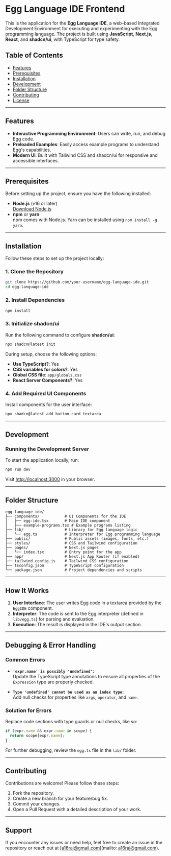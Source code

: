 # Egg Language IDE Frontend

This is the application for the **Egg Language IDE**, a web-based Integrated Development Environment for executing and experimenting with the Egg programming language. The project is built using **JavaScript**,  **Next.js**, **React**, and **shadcn/ui**, with TypeScript for type safety.

## Table of Contents

-   [Features](https://chatgpt.com/c/6742cd50-9c28-8004-bd3f-ab166d6efcf1#features)
-   [Prerequisites](https://chatgpt.com/c/6742cd50-9c28-8004-bd3f-ab166d6efcf1#prerequisites)
-   [Installation](https://chatgpt.com/c/6742cd50-9c28-8004-bd3f-ab166d6efcf1#installation)
-   [Development](https://chatgpt.com/c/6742cd50-9c28-8004-bd3f-ab166d6efcf1#development)
-   [Folder Structure](https://chatgpt.com/c/6742cd50-9c28-8004-bd3f-ab166d6efcf1#folder-structure)
-   [Contributing](https://chatgpt.com/c/6742cd50-9c28-8004-bd3f-ab166d6efcf1#contributing)
-   [License](https://chatgpt.com/c/6742cd50-9c28-8004-bd3f-ab166d6efcf1#license)

----------

## Features

-   **Interactive Programming Environment**: Users can write, run, and debug Egg code.
-   **Preloaded Examples**: Easily access example programs to understand Egg's capabilities.
-   **Modern UI**: Built with Tailwind CSS and shadcn/ui for responsive and accessible interfaces.

----------

## Prerequisites

Before setting up the project, ensure you have the following installed:

-   **Node.js** (v16 or later)  
    [Download Node.js](https://nodejs.org/)
-   **npm** or **yarn**  
    npm comes with Node.js. Yarn can be installed using `npm install -g yarn`.

----------

## Installation

Follow these steps to set up the project locally:

### 1. Clone the Repository

```bash
git clone https://github.com/your-username/egg-language-ide.git
cd egg-language-ide

```

### 2. Install Dependencies

```bash
npm install

```

### 3. Initialize shadcn/ui

Run the following command to configure **shadcn/ui**:

```bash
npx shadcn@latest init

```

During setup, choose the following options:

-   **Use TypeScript?**: Yes
-   **CSS variables for colors?**: Yes
-   **Global CSS file**: `app/globals.css`
-   **React Server Components?**: Yes

### 4. Add Required UI Components

Install components for the user interface:

```bash
npx shadcn@latest add button card textarea

```

----------

## Development

### Running the Development Server

To start the application locally, run:

```bash
npm run dev

```

Visit [http://localhost:3000](http://localhost:3000/) in your browser.

----------

## Folder Structure

```plaintext
egg-language-ide/
├── components/           # UI Components for the IDE
│   ├── egg-ide.tsx       # Main IDE component
│   ├── example-programs.tsx # Example programs listing
├── lib/                  # Library for Egg language logic
│   └── egg.ts            # Interpreter for Egg programming language
├── public/               # Public assets (images, fonts, etc.)
├── styles/               # CSS and Tailwind configuration
├── pages/                # Next.js pages
│   └── index.tsx         # Entry point for the app
├── app/                  # Next.js App Router (if enabled)
├── tailwind.config.js    # Tailwind CSS configuration
├── tsconfig.json         # TypeScript configuration
└── package.json          # Project dependencies and scripts

```

----------

## How It Works

1.  **User Interface**: The user writes Egg code in a textarea provided by the `EggIDE` component.
2.  **Interpreter**: The code is sent to the Egg interpreter (defined in `lib/egg.ts`) for parsing and evaluation.
3.  **Execution**: The result is displayed in the IDE's output section.

----------

## Debugging & Error Handling

### Common Errors

-   **`'expr.name' is possibly 'undefined'`:**  
    Update the TypeScript type annotations to ensure all properties of the `Expression` type are properly checked.
    
-   **`Type 'undefined' cannot be used as an index type`:**  
    Add null checks for properties like `args`, `operator`, and `name`.
    

### Solution for Errors

Replace code sections with type guards or null checks, like so:

```typescript
if (expr.name && expr.name in scope) {
  return scope[expr.name];
}

```

For further debugging, review the `egg.ts` file in the `lib/` folder.

----------

## Contributing

Contributions are welcome! Please follow these steps:

1.  Fork the repository.
2.  Create a new branch for your feature/bug fix.
3.  Commit your changes.
4.  Open a Pull Request with a detailed description of your work.
----------

## Support

If you encounter any issues or need help, feel free to create an issue in the repository or reach out at [a16raj@gmail.com](mailto: a16raj@gmail.com).
